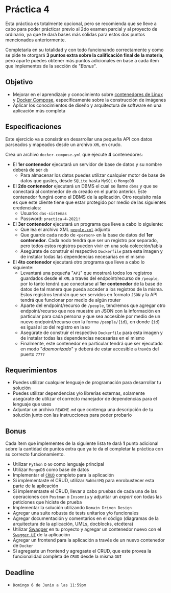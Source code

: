 # Práctica 4

Esta práctica es totalmente opcional, pero se recomienda que se lleve a cabo para poder prácticar previo al 2do examen parcial y al proyecto de ordinario, ya que te dará bases más sólidas para estos dos puntos mencionados anteriormente.

Completarla en su totalidad y con todo funcionando correctamente y como se pide te otorgará **3 puntos extra sobre la calificación final de la materia**, pero aparte puedes obtener más puntos adicionales en base a cada ítem que implementes de la sección de "_Bonus_".

## Objetivo

* Mejorar en el aprendizaje y conocimiento sobre [contenedores de Linux](https://linuxcontainers.org/) y [Docker Compose](https://docs.docker.com/compose/), específicamente sobre la construcción de imágenes
* Aplicar los conocimientos de diseño y arquitectura de software en una aplicación más completa

## Especificaciones

Este ejercicio va a consistir en desarrollar una pequeña API con datos parseados y mapeados desde un archivo `XML` en crudo.

Crea un archivo `docker-compose.yml` que ejecute **4** contenedores:

* El **1er contenedor** ejecutará un servidor de base de datos y su nombre deberá de ser `db`
  * Para almacenar los datos puedes utilizar cualquier motor de base de datos que gustes, desde `SQLite` hasta `MySQL` o `MongoDB`
* El **2do contenedor** ejecutará un DBMS el cual se llame `dbms` y que se conectará al contenedor de `db` creado en el punto anterior. Este contenedor fungirá como el DBMS de la aplicación. Otro requisito más es que este cliente tiene que estar protegido por medio de las siguientes credenciales:
  * Usuario: `das-sistemas`
  * Password: `practica-4-2021!`
* El **3er contenedor** ejecutará un programa que lleve a cabo lo siguiente:
  * Que lea el archivo XML [`people.xml`](people.xml) adjunto
  * Que guarde cada nodo de `<person>` en la base de datos del **1er contenedor**. Cada nodo tendrá que ser un registro por separado, pero todos estos registros pueden vivir en una sola colección/tabla
  * Asegúrate de construir el respectivo `Dockerfile` para esta imagen y de instalar todas las dependencias necesarias en el mismo
* El **4to contenedor** ejecutará otro programa que lleve a cabo lo siguiente:
  * Levantará una pequeña "`API`" que mostrará todos los registros guardados desde el `XML` a través del endpoint/recurso de `/people`, por lo tanto tendrá que conectarse al **1er contenedor** de la base de datos de tal manera que pueda acceder a los registros de la misma. Estos registros tendrán que ser servidos en formato `JSON` y la API tendrá que funcionar por medio de algún router
  * Aparte del endpoint/recurso de `/people`, tendremos que agregar otro endpoint/recurso que nos muestre un JSON con la información en particular para cada persona y que sea accesible por medio de un nuevo endpoint/recurso con la forma `/people/{id}`, en donde `{id}` es igual al `ID` del registro en la `BD`
  * Asegúrate de construir el respectivo `Dockerfile` para esta imagen y de instalar todas las dependencias necesarias en el mismo
  * Finalmente, este contenedor en particular tendrá que ser ejecutado en modo "_daemonizado_" y deberá de estar accesible a través del puerto `7777`

## Requerimientos

* Puedes utilizar cualquier lenguaje de programación para desarrollar tu solución
* Puedes utilizar dependencias y/o librerías externas, solamente asegúrate de utilizar el correcto manejador de dependencias para el lenguaje que uses
* Adjuntar un archivo `README.md` que contenga una descripción de tu solución junto con las instrucciones para poder probarlo

## Bonus

Cada ítem que implementes de la siguiente lista te dará **1** punto adicional sobre la cantidad de puntos extra que ya te da el completar la práctica con su correcto funcionamiento.

* Utilizar `Python` o `GO` como lenguaje principal
* Utilizar `MongoDB` como base de datos
* Implementar el [`CRUD`](https://developer.mozilla.org/es/docs/Glossary/CRUD) completo para la aplicación
* Si implementaste el CRUD, utilizar `RabbitMQ` para enrobustecer esta parte de la aplicación
* Si implementaste el CRUD, llevar a cabo pruebas de cada una de las operaciones con `Postman` o `Insomnia` y adjuntar un _export_ con todas las peticiones que hiciste de prueba
* Implementar la solución utilizando `Domain Driven Design`
* Agregar una suite robusta de tests unitarios y/o funcionales
* Agregar documentación y comentarios en el código (diagramas de la arquitectura de la aplicación, UMLs, docblocks, etcétera)
* Utilizar [Swagger](https://swagger.io/) en tu proyecto y agregar un contenedor nuevo con el [`Swagger UI`]((https://hub.docker.com/r/swaggerapi/swagger-ui)) de la aplicación
* Agregar un frontend para la aplicación a través de un nuevo contenedor de `Docker`
* Si agregaste un frontend y agregaste el CRUD, que este provea la funcionalidad completa de `CRUD`  desde la misma `GUI`

## Deadline

* `Domingo 6 de Junio a las 11:59pm`
